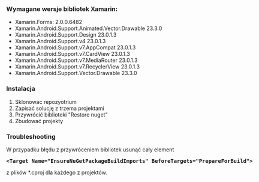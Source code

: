 <h3>Wymagane wersje bibliotek Xamarin:</h3>
<ul>
<li>Xamarin.Forms: 2.0.0.6482</li>
<li>Xamarin.Android.Support.Animated.Vector.Drawable 23.3.0</li>
<li>Xamarin.Android.Support.Design 23.0.1.3</li>
<li>Xamarin.Android.Support.v4 23.0.1.3</li>
<li>Xamarin.Android.Support.v7.AppCompat 23.0.1.3</li>
<li>Xamarin.Android.Support.v7.CardView 23.0.1.3</li>
<li>Xamarin.Android.Support.v7.MediaRouter 23.0.1.3</li>
<li>Xamarin.Android.Support.v7.RecyclerView 23.0.1.3</li>
<li>Xamarin.Android.Support.Vector.Drawable 23.3.0</li>
</ul>
<h3>Instalacja</h3>
<ol type="1">
<li>Sklonowac repozyotrium</li>
<li>Zapisać solucję z trzema projektami</li>
<li>Przywrócić biblioteki "Restore nuget"</li>
<li>Zbudować projekty</li>
</ol>
<h3>Troubleshooting</h3>
<p>W przypadku błędu z przywróceniem bibliotek usunąć cały element</p> 
<p><b><xmp><Target Name="EnsureNuGetPackageBuildImports" BeforeTargets="PrepareForBuild">
</xmp></b> z plików *.cproj dla każdego z projektów.</p>
  
